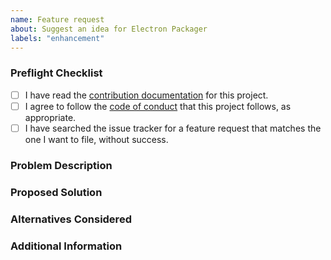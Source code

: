 ```yaml
---
name: Feature request
about: Suggest an idea for Electron Packager
labels: "enhancement"
---
```


### Preflight Checklist
<!-- Please ensure you've completed the following steps by replacing [ ] with [x]-->

* [ ] I have read the [contribution documentation](https://github.com/electron-userland/electron-packager/blob/master/CONTRIBUTING.md) for this project.
* [ ] I agree to follow the [code of conduct](https://github.com/electron/electron/blob/master/CODE_OF_CONDUCT.md) that this project follows, as appropriate.
* [ ] I have searched the issue tracker for a feature request that matches the one I want to file, without success.

### Problem Description
<!-- Is your feature request related to a problem? Please add a clear and concise description of
what the problem is. -->

### Proposed Solution
<!-- Describe the solution you'd like in a clear and concise manner -->

### Alternatives Considered
<!-- A clear and concise description of any alternative solutions or features you've considered. -->

### Additional Information
<!-- Add any other context about the problem here. This may include the use case for the feature. -->

